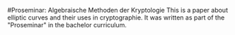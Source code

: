 #Proseminar: Algebraische Methoden der Kryptologie
This is a paper about elliptic curves and their uses in cryptographie.
It was written as part of the "Proseminar" in the bachelor curriculum.
